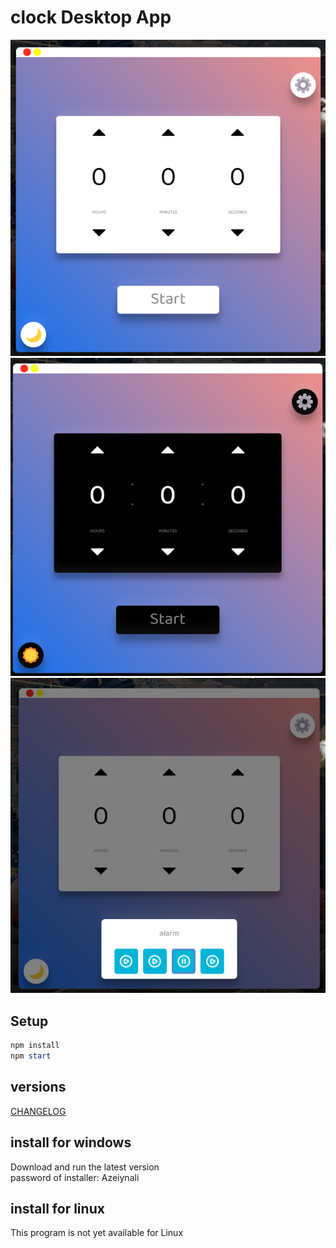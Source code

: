 ﻿# clock Desktop App

![picture 1](assets/images/1.png)
![picture 1](assets/images/2.png)
![picture 1](assets/images/3.png)

## Setup
``` powershell
npm install
npm start
```

## versions
[CHANGELOG](./CHANGELOG.md)

## install for windows
Download and run the latest version<br>
password of installer: Azeiynali

## install for linux
This program is not yet available for Linux
